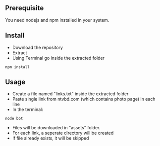 ## Prerequisite
You need nodejs and npm installed in your system.

## Install
- Download the repository
- Extract
- Using Terminal go inside the extracted folder
```
npm install
```
 
## Usage
- Create a file named "links.txt" inside the extracted folder
- Paste single link from ntvbd.com (which contains photo page) in each line
- In the terminal:
```
node bot
```
- Files will be downloaded in "assets" folder. 
- For each link, a seperate directory will be created
- If file already exists, it will be skipped